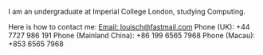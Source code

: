 I am an undergraduate at Imperial College London, studying Computing.

Here is how to contact me:
[Email: louisch@fastmail.com](mailto:louisch@fastmail.com)
Phone (UK): +44 7727 986 191
Phone (Mainland China): +86 199 6565 7968
Phone (Macau): +853 6565 7968
